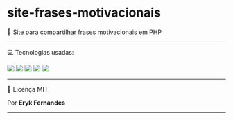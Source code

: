# site-frases-motivacionais

🐘 Site para compartilhar frases motivacionais em PHP

---

💻 Tecnologias usadas:

<div>
  <img src="https://img.shields.io/badge/PHP-0D1117?style=for-the-badge&logo=php&logoColor=556193">
  <img src="https://img.shields.io/badge/HTML-0D1117?style=for-the-badge">
  <img src="https://img.shields.io/badge/CSS-0D1117?style=for-the-badge&logo=css&logoColor=2FA8E1">
  <img src="https://img.shields.io/badge/MySQL-0D1117?style=for-the-badge&logo=mysql&logoColor=1A6897">
  <img src="https://img.shields.io/badge/Javascript-0D1117?style=for-the-badge&logo=javascript&logoColor=FED53D">
</div>

---

📄 Licença MIT

Por <strong>Eryk Fernandes</strong>

---
